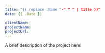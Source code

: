 ```yaml
---
title: "{{ replace .Name "-" " " | title }}"
date: {{ .Date }}

clientName:
projectName:
projectUrl:
---
```


A brief description of the project here.
